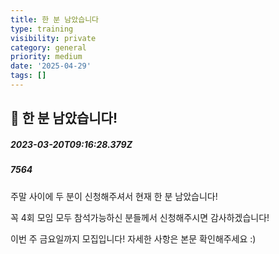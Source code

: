 ```yaml
---
title: 한 분 남았습니다
type: training
visibility: private
category: general
priority: medium
date: '2025-04-29'
tags: []
---
```

## 📣 한 분 남았습니다!
##### 2023-03-20T09:16:28.379Z
##### 7564

<p>주말 사이에 두 분이 신청해주셔서 현재 한 분 남았습니다!</p><p>꼭 4회 모임 모두 참석가능하신 분들께서 신청해주시면 감사하겠습니다!</p><p>이번 주 금요일까지 모집입니다! 자세한 사항은 본문 확인해주세요 :)</p>
